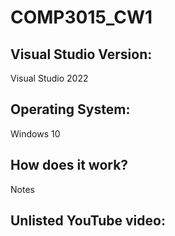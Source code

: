 # COMP3015_CW1

## Visual Studio Version:
Visual Studio 2022

## Operating System:
Windows 10

## How does it work?
Notes

## Unlisted YouTube video:

 

